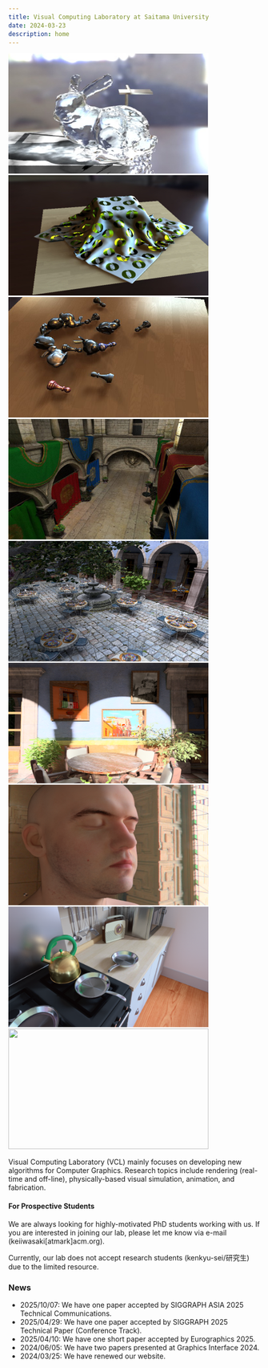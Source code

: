 ```yaml
---
title: Visual Computing Laboratory at Saitama University
date: 2024-03-23
description: home
---
```


<link rel="stylesheet" href="https://cdn.jsdelivr.net/bxslider/4.2.12/jquery.bxslider.css">
<script src="https://ajax.googleapis.com/ajax/libs/jquery/3.1.1/jquery.min.js"></script>
<script src="https://cdn.jsdelivr.net/bxslider/4.2.12/jquery.bxslider.min.js"></script>

<script type="text/javascript">
        $(document).ready(function(){
            $('.slider').bxSlider({
                auto: true,
                pause: 5000,
            });
        });
</script>

<div class="slider">
<img src="./fig/PG10.jpg" width="400" height="240" alt="">
<img src="./fig/SGA2012.jpg" width="400" height="240" alt="">
<img src="./fig/EG2012.jpg" width="400" height="240" alt="">
<img src="./fig/HPG2013.jpg" width="400" height="240" alt="">
<img src="./fig/pg2016.png" width="400" height="240" alt="">
<img src="./fig/tog2020.png" width="400" height="240" alt="">
<img src="./fig/tvcg2021.png" width="400" height="240" alt="">
<img src="./fig/gi24npfa.png" width="400" height="240" alt="">
<img src="./fig/gi24separate.png" width="400" height="240" alt="">
</div>

Visual Computing Laboratory (VCL) mainly focuses on developing new algorithms for Computer Graphics. 
Research topics include rendering (real-time and off-line), physically-based visual simulation, animation, and fabrication.

#### For Prospective Students
We are always looking for highly-motivated PhD students working with us.
If you are interested in joining our lab, please let me know via e-mail (keiiwasaki[atmark]acm.org).

Currently, our lab does not accept research students (kenkyu-sei/研究生) due to the limited resource.

### News

- 2025/10/07: We have one paper accepted by SIGGRAPH ASIA 2025 Technical Communications.  
- 2025/04/29: We have one paper accepted by SIGGRAPH 2025 Technical Paper (Conference Track).  
- 2025/04/10: We have one short paper accepted by Eurographics 2025.
- 2024/06/05: We have two papers presented at Graphics Interface 2024.
- 2024/03/25: We have renewed our website.

###

